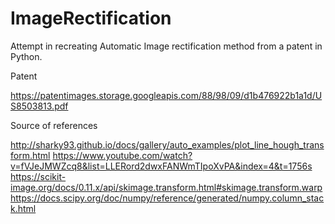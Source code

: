 # ImageRectification
Attempt in recreating Automatic Image rectification method from a patent in Python.

Patent

https://patentimages.storage.googleapis.com/88/98/09/d1b476922b1a1d/US8503813.pdf

Source of references 

http://sharky93.github.io/docs/gallery/auto_examples/plot_line_hough_transform.html
https://www.youtube.com/watch?v=fVJeJMWZcq8&list=LLERord2dwxFANWmTIpoXvPA&index=4&t=1756s
https://scikit-image.org/docs/0.11.x/api/skimage.transform.html#skimage.transform.warp
https://docs.scipy.org/doc/numpy/reference/generated/numpy.column_stack.html
